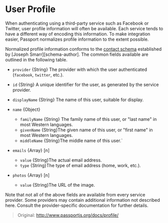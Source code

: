 # User Profile

When authenticating using a third-party service such as Facebook or Twitter, user profile information will often be available. Each service tends to have a different way of encoding this information. To make integration easier, Passport normalizes profile information to the extent possible.

Normalized profile information conforms to the [contact schema](https://tools.ietf.org/html/draft-smarr-vcarddav-portable-contacts-00) established by [Joseph Smarr][schema-author]. The common fields available are outlined in the following table.

- `provider` {String} The provider with which the user authenticated (`facebook`, `twitter`, etc.). 

- `id` {String} A unique identifier for the user, as generated by the service provider. 

- `displayName` {String} The name of this user, suitable for display. 

- `name` {Object}

  - `familyName` {String} The family name of this user, or "last name" in most Western languages.
  - `givenName` {String}The given name of this user, or "first name" in most Western languages.
  - `middleName` {String}The middle name of this user.`

- `emails` {Array} [n]

  - `value` {String}The actual email address.
  - `type` {String}The type of email address (home, work, etc.).

- `photos` {Array} [n]

  - `value` {String}The URL of the image.

Note that not all of the above fields are available from every service provider. Some providers may contain additional information not described here. Consult the provider-specific documentation for further details.

> Original: http://www.passportjs.org/docs/profile/